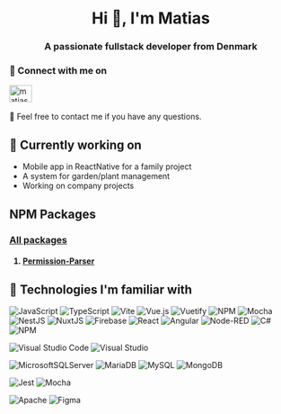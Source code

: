 <h1 align="center">Hi 👋, I'm Matias</h1>
<h3 align="center">A passionate fullstack developer from Denmark</h3>

<h3> 🔗 Connect with me on </h3>
<a href="https://linkedin.com/in/matias-grimm" target="blank"><img align="center" src="https://raw.githubusercontent.com/rahuldkjain/github-profile-readme-generator/master/src/images/icons/Social/linked-in-alt.svg" alt="matias-grimm" height="30" width="40" /></a>

<br/>
<br/>
💬 Feel free to contact me if you have any questions.

<br/>
<h2> 🔭 Currently working on </h2>
<ul>
  <li>Mobile app in ReactNative for a family project</li>
  <li>A system for garden/plant management </li>
  <li>Working on company projects</li>
</ul>

<h2> NPM Packages </h2>

<h3> 
  
  [All packages](https://www.npmjs.com/org/freelance_projects?activeTab=packages) 
</h3>

<h4>
  <ol>
 <li> 
   
   [Permission-Parser](https://www.npmjs.com/package/@freelance_projects/permission-parser)
 </li>
  </ol>
</h4>

<h2> 💼 Technologies I'm familiar with </h2> 

![JavaScript](https://img.shields.io/badge/javascript-%23323330.svg?style=for-the-badge&logo=javascript&logoColor=%23F7DF1E)
![TypeScript](https://img.shields.io/static/v1?style=for-the-badge&message=TypeScript&color=3178C6&logo=TypeScript&logoColor=FFFFFF&label=)
![Vite](https://img.shields.io/badge/Vite-B73BFE?style=for-the-badge&logo=vite&logoColor=FFD62E)
![Vue.js](https://img.shields.io/badge/vuejs-%2335495e.svg?style=for-the-badge&logo=vuedotjs&logoColor=%234FC08D)
![Vuetify](https://img.shields.io/badge/Vuetify-1867C0?style=for-the-badge&logo=vuetify&logoColor=AEDDFF)
![NPM](https://img.shields.io/badge/NPM-%23000000.svg?style=for-the-badge&logo=npm&logoColor=white)
![Mocha](https://img.shields.io/badge/Mocha-8D6748?style=for-the-badge&logo=Mocha&logoColor=white)
![NestJS](https://img.shields.io/badge/nestjs-%23E0234E.svg?style=for-the-badge&logo=nestjs&logoColor=white)
![NuxtJS](https://img.shields.io/badge/Nuxt-black?style=for-the-badge&logo=nuxt.js&logoColor=white)
![Firebase](https://img.shields.io/badge/firebase-ffca28?style=for-the-badge&logo=firebase&logoColor=black)
![React](https://img.shields.io/badge/React-20232A?style=for-the-badge&logo=react&logoColor=61DAFB)
![Angular](https://img.shields.io/badge/angular-%23DD0031.svg?style=for-the-badge&logo=angular&logoColor=white)
![Node-RED](https://img.shields.io/badge/NodeRED-8F0000.svg?style=for-the-badge&logo=Node-RED&logoColor=white)
![C#](https://img.shields.io/badge/c%23-95478e?style=for-the-badge&logo=csharp&logoColor=white)
![NPM](https://img.shields.io/badge/NPM-c70000?style=for-the-badge&logo=npm&logoColor=FFF)

![Visual Studio Code](https://img.shields.io/badge/Visual%20Studio%20Code-0078d7.svg?style=for-the-badge&logo=visual-studio-code&logoColor=white)
![Visual Studio](https://img.shields.io/badge/Visual%20Studio-8763C5.svg?style=for-the-badge&logo=visual-studio&logoColor=white)

![MicrosoftSQLServer](https://img.shields.io/badge/Microsoft%20SQL%20Sever-CC2927?style=for-the-badge&logo=microsoft%20sql%20server&logoColor=white)
![MariaDB](https://img.shields.io/badge/MariaDB-003545?style=for-the-badge&logo=mariadb&logoColor=white)
![MySQL](https://img.shields.io/badge/mysql-%2300f.svg?style=for-the-badge&logo=mysql&logoColor=white)
![MongoDB](https://img.shields.io/badge/MongoDB-%234ea94b.svg?style=for-the-badge&logo=mongodb&logoColor=white)

![Jest](https://img.shields.io/badge/-jest-%23C21325?style=for-the-badge&logo=jest&logoColor=white)
![Mocha](https://img.shields.io/badge/Mocha-8D6748.svg?style=for-the-badge&logo=Mocha&logoColor=white)

![Apache](https://img.shields.io/badge/apache-%23D42029.svg?style=for-the-badge&logo=apache&logoColor=white)
![Figma](https://img.shields.io/badge/Figma-F24E1E?style=for-the-badge&logo=figma&logoColor=white)
